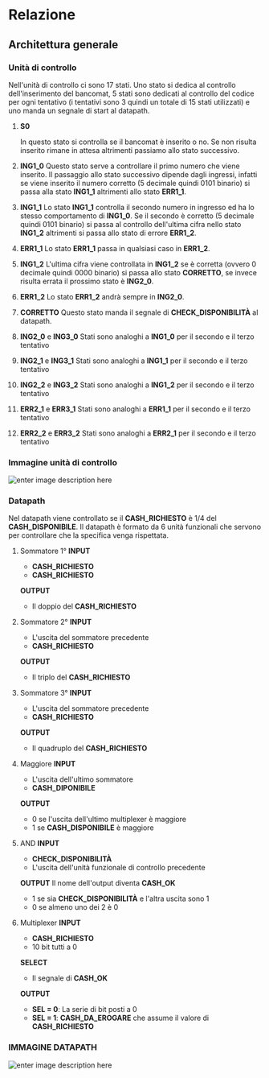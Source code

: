 # Relazione

##  Architettura generale

### Unità di controllo

Nell'unità di controllo ci sono 17 stati. 
Uno stato si dedica al controllo dell'inserimento del bancomat, 5 stati sono dedicati al controllo del codice per ogni tentativo (i tentativi sono 3 quindi un totale di 15 stati utilizzati) e uno manda un segnale di start al datapath.
 

 1. **S0**

	In questo stato si controlla se il bancomat è inserito o no. Se non risulta inserito rimane in attesa altrimenti passiamo allo stato successivo.
	
 2. **ING1_0**
Questo stato serve a controllare il primo numero che viene inserito. Il passaggio allo stato successivo dipende dagli ingressi, infatti se viene inserito il numero corretto (5 decimale quindi 0101 binario) si passa alla stato **ING1_1** altrimenti allo stato **ERR1_1**.

 3. **ING1_1**
Lo stato **ING1_1** controlla il secondo numero in ingresso ed ha lo stesso comportamento di  **ING1_0**.
Se il secondo è corretto (5 decimale quindi 0101 binario)  si passa al controllo dell'ultima cifra nello stato **ING1_2** altrimenti si passa allo stato di errore **ERR1_2**.

 4. **ERR1_1**
Lo stato **ERR1_1** passa in qualsiasi caso in  **ERR1_2**.

 5. **ING1_2**
L'ultima cifra viene controllata in **ING1_2** se è corretta (ovvero 0 decimale quindi 0000 binario) si passa allo stato **CORRETTO**, se invece risulta errata il prossimo stato è **ING2_0**.

 6. **ERR1_2**
Lo stato **ERR1_2** andrà sempre in **ING2_0**.

 7. **CORRETTO**
Questo stato manda il segnale di **CHECK_DISPONIBILITÀ** al datapath.
 
 8. **ING2_0** e **ING3_0**
 Stati sono analoghi a **ING1_0** per il secondo e il terzo tentativo
 
9. **ING2_1** e **ING3_1**
Stati sono analoghi a **ING1_1** per il secondo e il terzo tentativo

10. **ING2_2** e **ING3_2**
Stati sono analoghi a **ING1_2** per il secondo e il terzo tentativo

11. **ERR2_1** e **ERR3_1**
Stati sono analoghi a **ERR1_1** per il secondo e il terzo tentativo

12. **ERR2_2** e **ERR3_2**
Stati sono analoghi a **ERR2_1** per il secondo e il terzo tentativo

### Immagine unità di controllo
![enter image description here](https://cdn.discordapp.com/attachments/791357643905171471/795579323615674398/STG.png)

### Datapath
Nel datapath viene controllato se il **CASH_RICHIESTO** è 1/4 del **CASH_DISPONIBILE**.
Il datapath è formato da 6 unità funzionali che servono per controllare che la specifica venga rispettata.

1. Sommatore 1°
	**INPUT**
	- **CASH_RICHIESTO**
	- **CASH_RICHIESTO**
		
	**OUTPUT**
	- Il doppio del **CASH_RICHIESTO** 
2. Sommatore 2°
	**INPUT**
	- L'uscita del sommatore precedente
	- **CASH_RICHIESTO**
		
	**OUTPUT**
	- Il triplo del **CASH_RICHIESTO** 
3. Sommatore 3°
	 **INPUT**
	 -  L'uscita del sommatore precedente  	
	 - **CASH_RICHIESTO**
		
	**OUTPUT**
	- Il quadruplo del **CASH_RICHIESTO** 
4. Maggiore 
 **INPUT**
	 - L'uscita dell'ultimo sommatore
	 - 	**CASH_DIPONIBILE**
	
	**OUTPUT**
	- 0 se l'uscita dell'ultimo multiplexer è maggiore
	- 1 se **CASH_DISPONIBILE** è maggiore
5. AND
	**INPUT**
	- **CHECK_DISPONIBILITÀ**
	- L'uscita dell'unità funzionale di controllo precedente

	**OUTPUT**
	Il nome dell'output diventa **CASH_OK**
	- 1 se sia **CHECK_DISPONIBILITÀ** e l'altra uscita sono 1
	- 0 se almeno uno dei 2 è 0

	
7. Multiplexer
	**INPUT** 
	-  **CASH_RICHIESTO**
	- 10 bit tutti a 0

	**SELECT**
	- Il segnale di **CASH_OK**

	**OUTPUT**
	- **SEL = 0**: La serie di bit posti a 0
	- **SEL = 1**: **CASH_DA_EROGARE** che assume il valore di **CASH_RICHIESTO**

### IMMAGINE DATAPATH 
![enter image description here](https://media.discordapp.net/attachments/791357643905171471/795322878836998194/Datapath.png?width=1063&height=671)